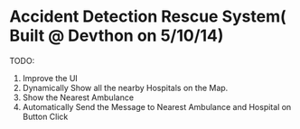 Accident Detection Rescue System( Built @ Devthon on 5/10/14)
====
TODO:
1. Improve the UI
2. Dynamically Show all the nearby Hospitals on the Map.
3. Show the Nearest Ambulance
4. Automatically Send the Message to Nearest Ambulance and Hospital on Button Click
